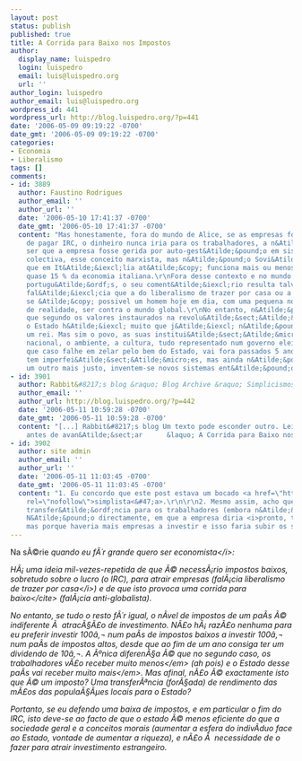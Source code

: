```yaml
---
layout: post
status: publish
published: true
title: A Corrida para Baixo nos Impostos
author:
  display_name: luispedro
  login: luispedro
  email: luis@luispedro.org
  url: ''
author_login: luispedro
author_email: luis@luispedro.org
wordpress_id: 441
wordpress_url: http://blog.luispedro.org/?p=441
date: '2006-05-09 09:19:22 -0700'
date_gmt: '2006-05-09 09:19:22 -0700'
categories:
- Economia
- Liberalismo
tags: []
comments:
- id: 3889
  author: Faustino Rodrigues
  author_email: ''
  author_url: ''
  date: '2006-05-10 17:41:37 -0700'
  date_gmt: '2006-05-10 17:41:37 -0700'
  content: "Mas honestamente, fora do mundo de Alice, se as empresas fossem privadas
    de pagar IRC, o dinheiro nunca iria para os trabalhadores, a n&Atilde;&pound;o
    ser que a empresa fosse gerida por auto-gest&Atilde;&pound;o em sistema de cooperativa
    colectiva, esse conceito marxista, mas n&Atilde;&pound;o Sovi&Atilde;&copy;tico,
    que em It&Atilde;&iexcl;lia at&Atilde;&copy; funciona mais ou menos e sustenta
    quase 15 % da economia italiana.\r\nFora desse contexto e no mundo empresarial
    portugu&Atilde;&ordf;s, o seu coment&Atilde;&iexcl;rio resulta talvez numa maior
    fal&Atilde;&iexcl;cia que a do liberalismo de trazer por casa ou a dos anti-globalistas,
    se &Atilde;&copy; possivel um homem hoje em dia, com uma pequena no&Atilde;&sect;&Atilde;&pound;o
    de realidade, ser contra o mundo global.\r\nNo entanto, n&Atilde;&pound;o se esque&Atilde;&sect;a
    que segundo os valores instaurados na revolu&Atilde;&sect;&Atilde;&pound;o francesa,
    o Estado h&Atilde;&iexcl; muito que j&Atilde;&iexcl; n&Atilde;&pound;o &Atilde;&copy;
    um rei. Mas sim o povo, as suas institui&Atilde;&sect;&Atilde;&micro;es, a economia
    nacional, o ambiente, a cultura, tudo representado num governo eleito pelo povo
    que caso falhe em zelar pelo bem do Estado, vai fora passados 5 anos.\r\nO sistema
    tem imperfei&Atilde;&sect;&Atilde;&micro;es, mas ainda n&Atilde;&pound;o conheci
    um outro mais justo, inventem-se novos sistemas ent&Atilde;&pound;o."
- id: 3901
  author: Rabbit&#8217;s blog &raquo; Blog Archive &raquo; Simplicismos
  author_email: ''
  author_url: http://blog.luispedro.org/?p=442
  date: '2006-05-11 10:59:28 -0700'
  date_gmt: '2006-05-11 10:59:28 -0700'
  content: "[...] Rabbit&#8217;s blog Um texto pode esconder outro. Leia duas vezes
    antes de avan&Atilde;&sect;ar      &laquo; A Corrida para Baixo nos Impostos [...]"
- id: 3902
  author: site admin
  author_email: ''
  author_url: ''
  date: '2006-05-11 11:03:45 -0700'
  date_gmt: '2006-05-11 11:03:45 -0700'
  content: "1. Eu concordo que este post estava um bocado <a href=\"http:&#47;&#47;blog.luispedro.org&#47;?p=442\"
    rel=\"nofollow\">simplista<&#47;a>.\r\n\r\n2. Mesmo assim, acho que haveria alguma
    transfer&Atilde;&ordf;ncia para os trabalhadores (embora n&Atilde;&pound;o total).
    N&Atilde;&pound;o directamente, em que a empresa diria <i>pronto, tomem l&Atilde;&iexcl;<&#47;i>,
    mas porque haveria mais empresas a investir e isso faria subir os sal&Atilde;&iexcl;rios."
---
```

<p>Na s&Atilde;&copy;rie <i>quando eu f&Atilde;&acute;r grande quero ser economista<&#47;i>:</p>
<p>H&Atilde;&iexcl; uma ideia mil-vezes-repetida de que &Atilde;&copy; necess&Atilde;&iexcl;rio impostos baixos, sobretudo sobre o lucro (o IRC), para atrair empresas (fal&Atilde;&iexcl;cia <i>liberalismo de trazer por casa<&#47;i>) e de que isto provoca uma <cite>corrida para baixo<&#47;cite> (fal&Atilde;&iexcl;cia anti-globalista).</p>
<p>No entanto, se tudo o resto f&Atilde;&acute;r igual, o n&Atilde;&shy;vel de impostos de um pa&Atilde;&shy;s &Atilde;&copy; indiferente &Atilde;&nbsp; atrac&Atilde;&sect;&Atilde;&pound;o de investimento. N&Atilde;&pound;o h&Atilde;&iexcl; raz&Atilde;&pound;o nenhuma para eu preferir investir 100&acirc;&sbquo;&not; num pa&Atilde;&shy;s de impostos baixos a investir 100&acirc;&sbquo;&not; num pa&Atilde;&shy;s de impostos altos, desde que ao fim de um ano consiga ter um dividendo de 10&acirc;&sbquo;&not;. A &Atilde;&ordm;nica diferen&Atilde;&sect;a &Atilde;&copy; que no segundo caso, os trabalhadores v&Atilde;&pound;o receber <em>muito menos<&#47;em> (ah pois) e o Estado desse pa&Atilde;&shy;s vai receber <em>muito mais<&#47;em>. Mas afinal, n&Atilde;&pound;o &Atilde;&copy; exactamente isto que &Atilde;&copy; um imposto? Uma transfer&Atilde;&ordf;ncia (for&Atilde;&sect;ada) de rendimento das m&Atilde;&pound;os das popula&Atilde;&sect;&Atilde;&micro;es locais para o Estado?</p>
<p>Portanto, se eu defendo uma baixa de impostos, e em particular o fim do IRC, isto deve-se ao facto de que o estado &Atilde;&copy; menos eficiente do que a sociedade geral e a conceitos morais (aumentar a esfera do indiv&Atilde;&shy;duo face ao Estado, vontade de aumentar a riqueza), e n&Atilde;&pound;o &Atilde;&nbsp; necessidade de o fazer para atrair investimento estrangeiro.</p>
